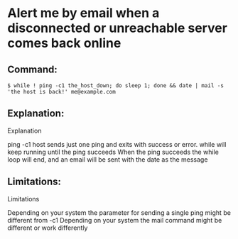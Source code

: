 # Alert me by email when a disconnected or unreachable server comes back online

## Command:
```
$ while ! ping -c1 the_host_down; do sleep 1; done && date | mail -s 'the host is back!' me@example.com
```

## Explanation:
Explanation

ping -c1 host sends just one ping and exits with success or error.
while will keep running until the ping succeeds
When the ping succeeds the while loop will end, and an email will be sent with the date as the message

## Limitations:
Limitations

Depending on your system the parameter for sending a single ping might be different from -c1
Depending on your system the mail command might be different or work differently

